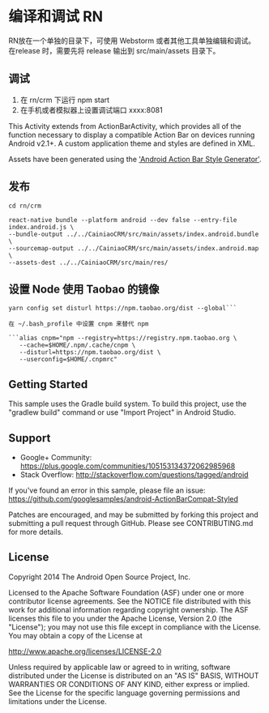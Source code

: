 
编译和调试 RN
===================================

RN放在一个单独的目录下，可使用 Webstorm 或者其他工具单独编辑和调试。 在release 时，需要先将 release 输出到 src/main/assets 目录下。

调试
------------

 1. 在 rn/crm 下运行 npm start
 2. 在手机或者模拟器上设置调试端口 xxxx:8081

This Activity extends from ActionBarActivity, which provides all of the function 
necessary to display a compatible Action Bar on devices running Android v2.1+.
A custom application theme and styles are defined in XML.

Assets have been generated using the ['Android Action Bar Style Generator'][2].

[1]: http://developer.android.com/tools/support-com.andexert.calendarlistview.library/
[2]: http://jgilfelt.github.io/android-actionbarstylegenerator

发布
--------------

```
cd rn/crm

react-native bundle --platform android --dev false --entry-file index.android.js \
--bundle-output ../../CainiaoCRM/src/main/assets/index.android.bundle \
--sourcemap-output ../../CainiaoCRM/src/main/assets/index.android.map \
--assets-dest ../../CainiaoCRM/src/main/res/
```

设置 Node 使用 Taobao 的镜像
-------------

```yarn config set registry https://registry.npm.taobao.org --global
yarn config set disturl https://npm.taobao.org/dist --global```

在 ~/.bash_profile 中设置 cnpm 来替代 npm

```alias cnpm="npm --registry=https://registry.npm.taobao.org \
   --cache=$HOME/.npm/.cache/cnpm \
   --disturl=https://npm.taobao.org/dist \
   --userconfig=$HOME/.cnpmrc"
   ```

Getting Started
---------------

This sample uses the Gradle build system. To build this project, use the
"gradlew build" command or use "Import Project" in Android Studio.

Support
-------

- Google+ Community: https://plus.google.com/communities/105153134372062985968
- Stack Overflow: http://stackoverflow.com/questions/tagged/android

If you've found an error in this sample, please file an issue:
https://github.com/googlesamples/android-ActionBarCompat-Styled

Patches are encouraged, and may be submitted by forking this project and
submitting a pull request through GitHub. Please see CONTRIBUTING.md for more details.

License
-------

Copyright 2014 The Android Open Source Project, Inc.

Licensed to the Apache Software Foundation (ASF) under one or more contributor
license agreements.  See the NOTICE file distributed with this work for
additional information regarding copyright ownership.  The ASF licenses this
file to you under the Apache License, Version 2.0 (the "License"); you may not
use this file except in compliance with the License.  You may obtain a copy of
the License at

http://www.apache.org/licenses/LICENSE-2.0

Unless required by applicable law or agreed to in writing, software
distributed under the License is distributed on an "AS IS" BASIS, WITHOUT
WARRANTIES OR CONDITIONS OF ANY KIND, either express or implied.  See the
License for the specific language governing permissions and limitations under
the License.
